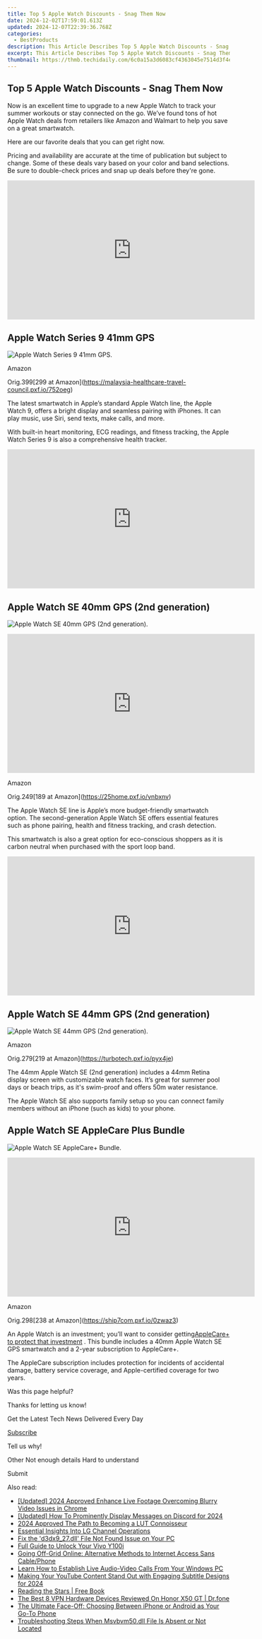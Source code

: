 ```yaml
---
title: Top 5 Apple Watch Discounts - Snag Them Now
date: 2024-12-02T17:59:01.613Z
updated: 2024-12-07T22:39:36.768Z
categories:
  - BestProducts
description: This Article Describes Top 5 Apple Watch Discounts - Snag Them Now
excerpt: This Article Describes Top 5 Apple Watch Discounts - Snag Them Now
thumbnail: https://thmb.techidaily.com/6c0a15a3d6083cf4363045e7514d3f4e9e6ab2b47b75aab4b7af36cf0fe09749.jpg
---
```


## Top 5 Apple Watch Discounts - Snag Them Now

Now is an excellent time to upgrade to a new Apple Watch to track your summer workouts or stay connected on the go. We’ve found tons of hot Apple Watch deals from retailers like Amazon and Walmart to help you save on a great smartwatch.

 Here are our favorite deals that you can get right now.

 Pricing and availability are accurate at the time of publication but subject to change. Some of these deals vary based on your color and band selections. Be sure to double-check prices and snap up deals before they're gone.

<!-- affiliate ads begin -->
<iframe width="560" height="315" src="https://www.youtube.com/embed/omWG4u39lmE?si=yk1AEo_gzDpGjYbl" title="YouTube video player" frameborder="0" allow="accelerometer; autoplay; clipboard-write; encrypted-media; gyroscope; picture-in-picture; web-share" referrerpolicy="strict-origin-when-cross-origin" allowfullscreen></iframe>
<!-- affiliate ads end -->

## Apple Watch Series 9 41mm GPS

![Apple Watch Series 9 41mm GPS.](https://www.lifewire.com/thmb/149rk6141Fwxu2K0zPzUW75uhiA=/1500x0/filters:no_upscale():max_bytes(150000):strip_icc():format(webp)/AppleWatch941mm_Amazon-c9119924b74441d799d461cb47110b97.jpg)

Amazon

 Orig.$399 [$299 at Amazon](https://malaysia-healthcare-travel-council.pxf.io/752oeg)

 The latest smartwatch in Apple’s standard Apple Watch line, the Apple Watch 9, offers a bright display and seamless pairing with iPhones. It can play music, use Siri, send texts, make calls, and more.

 With built-in heart monitoring, ECG readings, and fitness tracking, the Apple Watch Series 9 is also a comprehensive health tracker.

<!-- affiliate ads begin -->
<iframe width="560" height="315" src="https://www.youtube.com/embed/yDuvbv0QOYI?si=byottcEM_Rrvi4EL" title="YouTube video player" frameborder="0" allow="accelerometer; autoplay; clipboard-write; encrypted-media; gyroscope; picture-in-picture; web-share" referrerpolicy="strict-origin-when-cross-origin" allowfullscreen></iframe>
<!-- affiliate ads end -->

## Apple Watch SE 40mm GPS (2nd generation)

![Apple Watch SE 40mm GPS (2nd generation).](https://www.lifewire.com/thmb/YV3VdwrrZdcbEAiavg3f5u6XiZA=/1500x0/filters:no_upscale():max_bytes(150000):strip_icc():format(webp)/AppleWatchSE2ndgen_Amazon-fac13209ca0a408e8973c1d8a39eab7c.jpg)

<!-- affiliate ads begin -->
<iframe width="560" height="315" src="https://www.youtube.com/embed/tPgf_wSdhS8?si=BHoH1ryaxmwk-8FV" title="YouTube video player" frameborder="0" allow="accelerometer; autoplay; clipboard-write; encrypted-media; gyroscope; picture-in-picture; web-share" referrerpolicy="strict-origin-when-cross-origin" allowfullscreen></iframe>
<!-- affiliate ads end -->

Amazon

 Orig.$249 [$189 at Amazon](https://25home.pxf.io/vnbxnv)

 The Apple Watch SE line is Apple’s more budget-friendly smartwatch option. The second-generation Apple Watch SE offers essential features such as phone pairing, health and fitness tracking, and crash detection.

 This smartwatch is also a great option for eco-conscious shoppers as it is carbon neutral when purchased with the sport loop band.

<!-- affiliate ads begin -->
<iframe width="560" height="315" src="https://www.youtube.com/embed/9ECz3oZ8NrQ?si=86vkwkDJo9HQXpzt" title="YouTube video player" frameborder="0" allow="accelerometer; autoplay; clipboard-write; encrypted-media; gyroscope; picture-in-picture; web-share" referrerpolicy="strict-origin-when-cross-origin" allowfullscreen></iframe>
<!-- affiliate ads end -->

## Apple Watch SE 44mm GPS (2nd generation)

![Apple Watch SE 44mm GPS (2nd generation).](https://www.lifewire.com/thmb/XqWcB_pYot6NqQT9bQzA3Wqz21I=/1500x0/filters:no_upscale():max_bytes(150000):strip_icc():format(webp)/AppleWatchSE44mm_Amazon-84b04c826608441da84bcda052f69ce4.jpg)

Amazon

 Orig.$279 [$219 at Amazon](https://turbotech.pxf.io/pyx4je)

 The 44mm Apple Watch SE (2nd generation) includes a 44mm Retina display screen with customizable watch faces. It’s great for summer pool days or beach trips, as it's swim-proof and offers 50m water resistance.

 The Apple Watch SE also supports family setup so you can connect family members without an iPhone (such as kids) to your phone.

## Apple Watch SE AppleCare Plus Bundle

![Apple Watch SE AppleCare+ Bundle.](https://www.lifewire.com/thmb/V_CKAJPODsRC69WDaFGFHd4gofc=/1500x0/filters:no_upscale():max_bytes(150000):strip_icc():format(webp)/AppleCareAppleWatchbundle_Amazon-36e322dc08a24ae7b5e618b6e7d07f78.jpg)

<!-- affiliate ads begin -->
<iframe width="560" height="315" src="https://www.youtube.com/embed/Xa2_mFu-obA?si=_xDGF1pv-dnuaDOr" title="YouTube video player" frameborder="0" allow="accelerometer; autoplay; clipboard-write; encrypted-media; gyroscope; picture-in-picture; web-share" referrerpolicy="strict-origin-when-cross-origin" allowfullscreen></iframe>
<!-- affiliate ads end -->

Amazon

 Orig.$298 [$238 at Amazon](https://ship7com.pxf.io/0zwaz3)

 An Apple Watch is an investment; you’ll want to consider getting[AppleCare+ to protect that investment](https://www.lifewire.com/is-applecare-plus-worth-it-8426183) . This bundle includes a 40mm Apple Watch SE GPS smartwatch and a 2-year subscription to AppleCare+.

 The AppleCare subscription includes protection for incidents of accidental damage, battery service coverage, and Apple-certified coverage for two years.

Was this page helpful?

Thanks for letting us know!

 Get the Latest Tech News Delivered Every Day

[Subscribe](https://www.lifewire.com/#)

Tell us why!

 Other  Not enough details  Hard to understand

 Submit

<ins class="adsbygoogle"
     style="display:block"
     data-ad-format="autorelaxed"
     data-ad-client="ca-pub-7571918770474297"
     data-ad-slot="1223367746"></ins>

<ins class="adsbygoogle"
     style="display:block"
     data-ad-client="ca-pub-7571918770474297"
     data-ad-slot="8358498916"
     data-ad-format="auto"
     data-full-width-responsive="true"></ins>

<span class="atpl-alsoreadstyle">Also read:</span>
<div><ul>
<li><a href="https://facebook-videos.techidaily.com/updated-2024-approved-enhance-live-footage-overcoming-blurry-video-issues-in-chrome/"><u>[Updated] 2024 Approved Enhance Live Footage Overcoming Blurry Video Issues in Chrome</u></a></li>
<li><a href="https://discord-videos.techidaily.com/updated-how-to-prominently-display-messages-on-discord-for-2024/"><u>[Updated] How To Prominently Display Messages on Discord for 2024</u></a></li>
<li><a href="https://fox-blue.techidaily.com/2024-approved-the-path-to-becoming-a-lut-connoisseur/"><u>2024 Approved The Path to Becoming a LUT Connoisseur</u></a></li>
<li><a href="https://techtrends.techidaily.com/essential-insights-into-lg-channel-operations/"><u>Essential Insights Into LG Channel Operations</u></a></li>
<li><a href="https://techtrends.techidaily.com/fix-the-d3dx927dll-file-not-found-issue-on-your-pc/"><u>Fix the 'd3dx9_27.dll' File Not Found Issue on Your PC</u></a></li>
<li><a href="https://android-unlock.techidaily.com/full-guide-to-unlock-your-vivo-y100i-by-drfone-android/"><u>Full Guide to Unlock Your Vivo Y100i</u></a></li>
<li><a href="https://techtrends.techidaily.com/going-off-grid-online-alternative-methods-to-internet-access-sans-cablephone/"><u>Going Off-Grid Online: Alternative Methods to Internet Access Sans Cable/Phone</u></a></li>
<li><a href="https://techtrends.techidaily.com/learn-how-to-establish-live-audio-video-calls-from-your-windows-pc/"><u>Learn How to Establish Live Audio-Video Calls From Your Windows PC</u></a></li>
<li><a href="https://youtube-data.techidaily.com/g-your-youtube-content-stand-out-with-engaging-subtitle-designs-for-2024/"><u>Making Your YouTube Content Stand Out with Engaging Subtitle Designs for 2024</u></a></li>
<li><a href="https://novels-ebooks.techidaily.com/210688127-9781647005511-reading-the-stars/"><u>Reading the Stars | Free Book</u></a></li>
<li><a href="https://fake-location.techidaily.com/the-best-8-vpn-hardware-devices-reviewed-on-honor-x50-gt-drfone-by-drfone-virtual-android/"><u>The Best 8 VPN Hardware Devices Reviewed On Honor X50 GT | Dr.fone</u></a></li>
<li><a href="https://techtrends.techidaily.com/the-ultimate-face-off-choosing-between-iphone-or-android-as-your-go-to-phone/"><u>The Ultimate Face-Off: Choosing Between iPhone or Android as Your Go-To Phone</u></a></li>
<li><a href="https://techtrends.techidaily.com/troubleshooting-steps-when-msvbvm50dll-file-is-absent-or-not-located/"><u>Troubleshooting Steps When Msvbvm50.dll File Is Absent or Not Located</u></a></li>
</ul></div>

